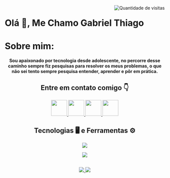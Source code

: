 <div align="center">
    <img src="https://komarev.com/ghpvc/?username=oGabrielDev&label=VISITAS&style=plastic&color=FF0000" alt="Quantidade de visitas" align="right">
</div>
<div>
  <h1>Olá 👋, Me Chamo Gabriel Thiago</h1>
</div>
<div>
  <h1>Sobre mim:</h1>
  <h4 align="center">
  Sou apaixonado por tecnologia desde adolescente, no percorre desse caminho sempre fiz pesquisas para resolver os meus problemas, o que não sei tento     sempre pesquisa entender, aprender e pôr em prática.
  </h4>
</div>
<div align="center">
    <h2>  Entre em contato comigo 👇 </h2>
    <p align="center">
        <a href="https://github.com/oGabrielDev">
            <img src="https://raw.githubusercontent.com/gauravghongde/social-icons/master/SVG/Color/Github.svg" width="50" height="50" />
        </a>
        <a href="https://www.linkedin.com/in/gthiago/">
            <img src="https://raw.githubusercontent.com/gauravghongde/social-icons/master/SVG/Color/LinkedIN.svg" width="50" height="50" />
        </a>
        <a href="mailto:gabriel.thiago611@gmail.com">
            <img src="https://raw.githubusercontent.com/gauravghongde/social-icons/master/SVG/Color/Gmail.svg" width="50" height="50" />
        </a>
        <a href="https://wa.me/5521968927282">
            <img src="https://raw.githubusercontent.com/gauravghongde/social-icons/master/SVG/Color/WhatsApp.svg" width="50" height="50" />
        </a>
    </p>
</div>

<div align="center">
    <h2> Tecnologias 🖥️ e Ferramentas ⚙️ </h2>
      <p>  
        <a href="https://skillicons.dev">
            <img src="https://skillicons.dev/icons?i=bash,github,html,css,bootstrap,react,js,nodejs,ts " />
        </a>
      </p>
    <p>
        <a href="https://skillicons.dev">
            <img src="https://skillicons.dev/icons?i=mysql,mongodb,py,docker,jest,sequelize,vscode" />
        </a>
    </p>
</div>
<br>
<div align="center">
  <a href=https://github.com/oGabielDev>
    <img src="https://github-readme-stats.vercel.app/api?username=oGabrielDev&show_icons=true&theme=transparent&locale=pt-br" />
  </a>
  <a href=https://github.com/oGabielDev>
    <img src="https://github-readme-stats.vercel.app/api/top-langs/?username=oGabrielDev&&theme=tokyonight&custom_title=Linguagens%20mais%20usadas" />
  </a>  
</div>
